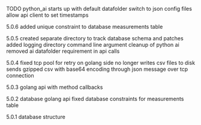 
TODO
python_ai starts up with default datafolder
switch to json config files
allow api client to set timestamps


5.0.6
added unique constraint to database measurements table

5.0.5
created separate directory to track database schema and patches
added logging directory command line argument
cleanup of python ai
removed ai datafolder requirement in api calls

5.0.4
fixed tcp pool for retry on golang side
no longer writes csv files to disk
sends gzipped csv with base64 encoding through json message over tcp connection

5.0.3
golang api with method callbacks

5.0.2
database golang api
fixed database constraints for measurements table

5.0.1
database structure
